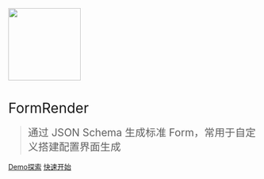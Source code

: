 <img src="https://img.alicdn.com/tfs/TB17UtINiLaK1RjSZFxXXamPFXa-606-643.png" width="146px">

# <span style="font-weight:400;">FormRender</span>

> <span style="line-height:1.8rem;font-weight:400;font-size:1.3rem">通过 JSON Schema 生成标准 Form，常用于自定义搭建配置界面生成<span>

[Demo探索](https://alibaba.github.io/form-render/docs/demo/index.html)
[快速开始](README)
